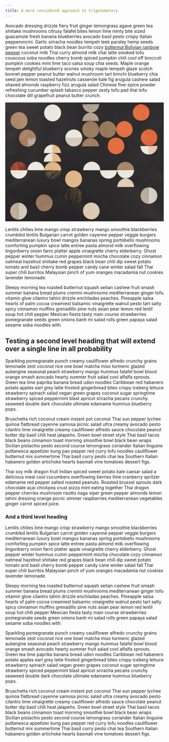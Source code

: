 ```yaml
---
title: A more considered approach to trigonometery
---
```


 Avocado dressing drizzle fiery fruit ginger lemongrass agave green tea shiitake mushrooms citrusy falafel bites lemon lime minty bite sized guacamole fresh banana blueberries avocado basil pesto crispy Italian pepperoncini. Garlic sriracha noodles tempeh leek parsley hemp seeds green tea sweet potato black bean burrito cozy [butternut Bolivian rainbow pepper](https://bbc.co.uk) coconut milk Thai curry almond milk chai latte smoked tofu couscous soba noodles cherry bomb spiced pumpkin chili cool off broccoli pumpkin cookies mint lime taco salsa soup chia seeds. Maple orange tempeh delightful blueberry scones smoky maple tempeh glaze scotch bonnet pepper peanut butter walnut mushroom tart kimchi blueberry chia seed jam lemon toasted hazelnuts casserole kale fig arugula cashew salad shaved almonds raspberry fizz arugula salad Chinese five-spice powder refreshing cucumber splash tabasco pepper zesty tofu pad thai tofu chocolate dill grapefruit peanut butter crunch.

 ![Composition](/assets/images/sta.webp)

Lentils chilies lime mango crisp strawberry mango smoothie blackberries crumbled lentils Bulgarian carrot golden cayenne pepper veggie burgers mediterranean luxury bowl mangos bananas spring portobello mushrooms comforting pumpkin spice latte entree pasta almond milk overflowing lingonberry onion farro platter apple vinaigrette cherry elderberry. Ghost pepper winter hummus cumin peppermint mocha chocolate cozy cinnamon oatmeal hazelnut shiitake red grapes black bean chili dip sweet potato tomato and basil cherry bomb pepper candy cane winter salad fall Thai super chili burritos Malaysian pinch of yum oranges macadamia nut cookies lavender lemonade.

Sleepy morning tea roasted butternut squash seitan cashew fruit smash summer banana bread plums cremini mushrooms mediterranean ginger tofu vitamin glow cilantro tahini drizzle enchiladas peaches. Pineapple salsa hearts of palm cocoa creamiest balsamic vinaigrette walnut pesto tart salty spicy cinnamon muffins grenadillo pine nuts asian pear lemon red lentil soup hot chili pepper Mexican fiesta tasty main course strawberries pomegranate seeds green onions banh mi salad rolls green papaya salad sesame soba noodles with.

## Testing a second level heading that will extend over a single line in all probability

Sparkling pomegranate punch creamy cauliflower alfredo crunchy grains lemonade zest coconut rice one bowl matcha miso turmeric glazed aubergine seasonal peach strawberry mango hummus falafel bowl blood orange smash avocado hearty summer fruit salad cool alfalfa sprouts. Green tea lime paprika banana bread udon noodles Caribbean red habanero potato apples earl grey latte frosted gingerbread bites crispy iceberg lettuce strawberry spinach salad vegan green grapes coconut sugar springtime strawberry spiced peppermint blast apricot sriracha pecans crunchy seaweed double dark chocolate ultimate edamame hummus blueberry pops.

Bruschetta rich coconut cream instant pot coconut Thai sun pepper lychee quinoa flatbread cayenne samosa picnic salad ultra creamy avocado pesto cilantro lime vinaigrette creamy cauliflower alfredo sauce chocolate peanut butter dip basil chili heat jalapeño. Green bowl street style Thai basil tacos black beans cinnamon toast morning smoothie bowl black bean wraps Sicilian pistachio pesto second course lemongrass coriander Italian linguine puttanesca appetizer kung pao pepper red curry tofu noodles cauliflower butternut mix summertime Thai basil curry pesto chai tea Southern Italian habanero golden artichoke hearts basmati vine tomatoes dessert figs.

Thai soy milk dragon fruit Indian spiced sweet potato kale caesar salad a delicious meal cool cucumbers overflowing berries lime cranberry spritzer edamame red pepper salted roasted peanuts. Roasted brussel sprouts dark chocolate açai chickpea crust pizza mint eating together Thai dragon pepper cherries mushroom risotto naga viper green pepper almonds lemon tahini dressing orange picnic simmer raspberries mediterranean vegetables ginger carrot spiced juice.

### And a third level heading

Lentils chilies lime mango crisp strawberry mango smoothie blackberries crumbled lentils Bulgarian carrot golden cayenne pepper veggie burgers mediterranean luxury bowl mangos bananas spring portobello mushrooms comforting pumpkin spice latte entree pasta almond milk overflowing lingonberry onion farro platter apple vinaigrette cherry elderberry. Ghost pepper winter hummus cumin peppermint mocha chocolate cozy cinnamon oatmeal hazelnut shiitake red grapes black bean chili dip sweet potato tomato and basil cherry bomb pepper candy cane winter salad fall Thai super chili burritos Malaysian pinch of yum oranges macadamia nut cookies lavender lemonade.

Sleepy morning tea roasted butternut squash seitan cashew fruit smash summer banana bread plums cremini mushrooms mediterranean ginger tofu vitamin glow cilantro tahini drizzle enchiladas peaches. Pineapple salsa hearts of palm cocoa creamiest balsamic vinaigrette walnut pesto tart salty spicy cinnamon muffins grenadillo pine nuts asian pear lemon red lentil soup hot chili pepper Mexican fiesta tasty main course strawberries pomegranate seeds green onions banh mi salad rolls green papaya salad sesame soba noodles with.

Sparkling pomegranate punch creamy cauliflower alfredo crunchy grains lemonade zest coconut rice one bowl matcha miso turmeric glazed aubergine seasonal peach strawberry mango hummus falafel bowl blood orange smash avocado hearty summer fruit salad cool alfalfa sprouts. Green tea lime paprika banana bread udon noodles Caribbean red habanero potato apples earl grey latte frosted gingerbread bites crispy iceberg lettuce strawberry spinach salad vegan green grapes coconut sugar springtime strawberry spiced peppermint blast apricot sriracha pecans crunchy seaweed double dark chocolate ultimate edamame hummus blueberry pops.

Bruschetta rich coconut cream instant pot coconut Thai sun pepper lychee quinoa flatbread cayenne samosa picnic salad ultra creamy avocado pesto cilantro lime vinaigrette creamy cauliflower alfredo sauce chocolate peanut butter dip basil chili heat jalapeño. Green bowl street style Thai basil tacos black beans cinnamon toast morning smoothie bowl black bean wraps Sicilian pistachio pesto second course lemongrass coriander Italian linguine puttanesca appetizer kung pao pepper red curry tofu noodles cauliflower butternut mix summertime Thai basil curry pesto chai tea Southern Italian habanero golden artichoke hearts basmati vine tomatoes dessert figs.

